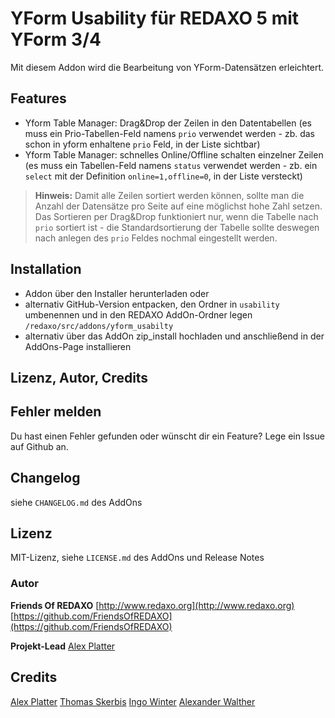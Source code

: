 # YForm Usability für REDAXO 5 mit YForm 3/4

Mit diesem Addon wird die Bearbeitung von YForm-Datensätzen erleichtert.

## Features

- Yform Table Manager: Drag&Drop der Zeilen in den Datentabellen
(es muss ein Prio-Tabellen-Feld namens `prio` verwendet werden - zb. das schon in yform enhaltene `prio` Feld, in der Liste sichtbar)
- Yform Table Manager: schnelles Online/Offline schalten einzelner Zeilen
(es muss ein Tabellen-Feld namens `status` verwendet werden - zb. ein `select` mit der Definition `online=1,offline=0`, in der Liste versteckt)

> **Hinweis:** Damit alle Zeilen sortiert werden können, sollte man die Anzahl der Datensätze pro Seite auf eine möglichst hohe Zahl setzen. Das Sortieren per Drag&Drop funktioniert nur, wenn die Tabelle nach `prio` sortiert ist - die Standardsortierung der Tabelle sollte deswegen nach anlegen des `prio` Feldes nochmal eingestellt werden.

## Installation

* Addon über den Installer herunterladen oder
* alternativ GitHub-Version entpacken, den Ordner in `usability` umbenennen und in den REDAXO AddOn-Ordner legen `/redaxo/src/addons/yform_usabilty`
* alternativ über das AddOn zip_install hochladen und anschließend in der AddOns-Page installieren


## Lizenz, Autor, Credits

## Fehler melden
Du hast einen Fehler gefunden oder wünscht dir ein Feature? Lege ein Issue auf Github an.

## Changelog

siehe `CHANGELOG.md` des AddOns

## Lizenz

MIT-Lizenz, siehe `LICENSE.md` des AddOns und Release Notes

### Autor

**Friends Of REDAXO**
[http://www.redaxo.org](http://www.redaxo.org)
[https://github.com/FriendsOfREDAXO](https://github.com/FriendsOfREDAXO)

**Projekt-Lead**
[Alex Platter](https://github.com/lexplatt/)

## Credits

[Alex Platter](https://github.com/lexplatt/)
[Thomas Skerbis](https://github.com/skerbis)
[Ingo Winter](https://github.com/ingowinter)
[Alexander Walther](https://github.com/alxndr-w)
